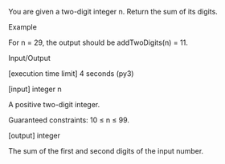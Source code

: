 You are given a two-digit integer n. Return the sum of its digits.

Example

For n = 29, the output should be
addTwoDigits(n) = 11.

Input/Output

[execution time limit] 4 seconds (py3)

[input] integer n

A positive two-digit integer.

Guaranteed constraints:
10 ≤ n ≤ 99.

[output] integer

The sum of the first and second digits of the input number.